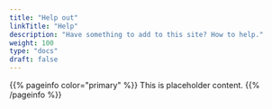 ```yaml
---
title: "Help out"
linkTitle: "Help"
description: "Have something to add to this site? How to help."
weight: 100
type: "docs"
draft: false
---
```



{{% pageinfo color="primary" %}}
This is placeholder content.
{{% /pageinfo %}}